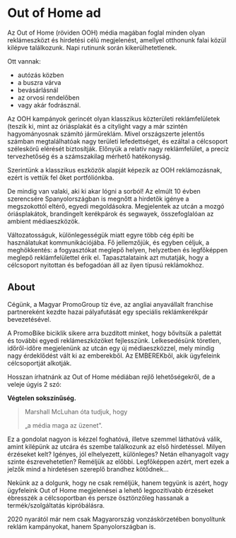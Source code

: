# Out of Home ad

Az Out of Home (röviden OOH) média magában foglal minden olyan reklámeszközt és hirdetési célú megjelenést, amellyel otthonunk falai közül kilépve találkozunk. Napi rutinunk során kikerülhetetlenek.

Ott vannak:

- autózás közben
- a buszra várva
- bevásárlásnál
- az orvosi rendelőben
- vagy akár fodrásznál.

Az OOH kampányok gerincét olyan klasszikus közterületi reklámfelületek (teszik ki, mint az óriásplakát és a citylight vagy a már szintén hagyományosnak számító járműreklám. Mivel országszerte jelentős számban megtalálhatóak nagy területi lefedettséget, és ezáltal a célcsoport széleskörű elérését biztosítják. Előnyük a relatív nagy reklámfelület, a precíz tervezhetőség és a számszakilag mérhető hatékonyság.

Szerintünk a klasszikus eszközök alapját képezik az OOH reklámozásnak, ezért is vettük fel őket portfóliónkba.

De mindig van valaki, aki ki akar lógni a sorból! Az elmúlt 10 évben szerencsére Spanyolországban is megnőtt a hirdetők igénye a megszokottól eltérő, egyedi megoldásokra. Megjelentek az utcán a mozgó óriásplakátok, brandingelt kerékpárok és segwayek, összefoglalóan az ambient médiaeszközök.

Változatosságuk, különlegességük miatt egyre több cég építi be használatukat kommunikációjába.
Fő jellemzőjük, és egyben céljuk, a meghökkentés: a fogyasztókat meglepő helyen, helyzetben és legfőképpen meglepő reklámfelülettel érik el. Tapasztalataink azt mutatják, hogy a célcsoport nyitottan és befogadóan áll az ilyen típusú reklámokhoz.

## About

Cégünk, a Magyar PromoGroup tíz éve, az angliai anyavállalt franchise partnereként kezdte hazai pályafutását egy speciális reklámkerékpár bevezetésével.

A PromoBike biciklik sikere arra buzdított minket, hogy bővítsük a palettát és további egyedi reklámeszközöket fejlesszünk. Lelkesedésünk töretlen, időről-időre megjelenünk az utcán egy új médiaeszközzel, mely mindig nagy érdeklődést vált ki az emberekből. Az EMBEREKből, akik ügyfeleink célcsoportját alkotják.

Hosszan írhatnánk az Out of Home médiában rejlő lehetőségekről, de a veleje úgyis 2 szó:

**Végtelen sokszínűség.**

> Marshall McLuhan óta tudjuk, hogy
>
> „a média maga az üzenet”.

Ez a gondolat nagyon is kézzel foghatóvá, illetve szemmel láthatóvá válik, amint kilépünk az utcára és szembe találkozunk az első hirdetéssel. Milyen érzéseket kelt? Igényes, jól elhelyezett, különleges? Netán elhanyagolt vagy szinte észrevehetetlen? Reméljük az előbbi. Legfőképpen azért, mert ezek a jelzők mind a hirdetésen szereplő brandhez kötődnek...

Nekünk az a dolgunk, hogy ne csak reméljük, hanem tegyünk is azért, hogy ügyfeleink Out of Home megjelenései a lehető legpozitívabb érzéseket ébresszék a célcsoportban és persze ösztönzőleg hassanak a termék/szolgáltatás kipróbálásra.

2020 nyarától már nem csak Magyarország vonzáskörzetében bonyolítunk reklám kampányokat, hanem Spanyolországban is.
